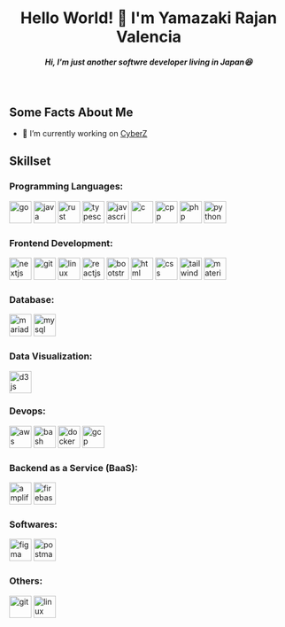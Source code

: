 <h1 align="center">Hello World! 👋 I'm Yamazaki Rajan Valencia</h1>

<h5 align="center">Hi, I'm just another softwre developer living in Japan😆</h5>
<br />

<h2 align="left">Some Facts About Me</h2>

- 🔭 I’m currently working on [CyberZ](https://cyber-z.co.jp/)

<h2 align="left">Skillset</h2>

<h3 align="left">Programming Languages:</h3>

<p align="left">
    <img src="https://raw.githubusercontent.com/ryantusi/Github_Profile_README_Generator/main/src/images/icons/ProgrammingLanguages/go.svg" width="40" height="40" title="go" />
    <img src="https://raw.githubusercontent.com/ryantusi/Github_Profile_README_Generator/main/src/images/icons/ProgrammingLanguages/java.svg" width="40" height="40" title="java" />
    <img src="https://raw.githubusercontent.com/ryantusi/Github_Profile_README_Generator/main/src/images/icons/ProgrammingLanguages/rust.svg" width="40" height="40" title="rust" />
    <img src="https://raw.githubusercontent.com/ryantusi/Github_Profile_README_Generator/main/src/images/icons/ProgrammingLanguages/typescript.svg" width="40" height="40" title="typescript" />
    <img src="https://raw.githubusercontent.com/ryantusi/Github_Profile_README_Generator/main/src/images/icons/ProgrammingLanguages/javascript.svg" width="40" height="40" title="javascript" />
    <img src="https://raw.githubusercontent.com/ryantusi/Github_Profile_README_Generator/main/src/images/icons/ProgrammingLanguages/c.svg" width="40" height="40" title="c" />
    <img src="https://raw.githubusercontent.com/ryantusi/Github_Profile_README_Generator/main/src/images/icons/ProgrammingLanguages/cpp.svg" width="40" height="40" title="cpp" />
    <img src="https://raw.githubusercontent.com/ryantusi/Github_Profile_README_Generator/main/src/images/icons/ProgrammingLanguages/php.svg" width="40" height="40" title="php" />
    <img src="https://raw.githubusercontent.com/ryantusi/Github_Profile_README_Generator/main/src/images/icons/ProgrammingLanguages/python.svg" width="40" height="40" title="python" />
</p>

<h3 align="left">Frontend Development:</h3>

<p align="left">
    <img src="https://raw.githubusercontent.com/ryantusi/Github_Profile_README_Generator/main/src/images/icons/StaticSiteGenerators/nextjs.svg" width="40" height="40" title="nextjs" />
    <img src="https://raw.githubusercontent.com/ryantusi/Github_Profile_README_Generator/main/src/images/icons/Other/git.svg" width="40" height="40" title="git" />
    <img src="https://raw.githubusercontent.com/ryantusi/Github_Profile_README_Generator/main/src/images/icons/Other/linux.svg" width="40" height="40" title="linux" />
    <img src="https://raw.githubusercontent.com/ryantusi/Github_Profile_README_Generator/main/src/images/icons/FrontendDevelopment/reactjs.svg" width="40" height="40" title="reactjs" />
    <img src="https://raw.githubusercontent.com/ryantusi/Github_Profile_README_Generator/main/src/images/icons/FrontendDevelopment/bootstrap.svg" width="40" height="40" title="bootstrap" />
    <img src="https://raw.githubusercontent.com/ryantusi/Github_Profile_README_Generator/main/src/images/icons/FrontendDevelopment/html.svg" width="40" height="40" title="html" />
    <img src="https://raw.githubusercontent.com/ryantusi/Github_Profile_README_Generator/main/src/images/icons/FrontendDevelopment/css.svg" width="40" height="40" title="css" />
    <img src="https://raw.githubusercontent.com/ryantusi/Github_Profile_README_Generator/main/src/images/icons/FrontendDevelopment/tailwind.svg" width="40" height="40" title="tailwind" />
    <img src="https://raw.githubusercontent.com/ryantusi/Github_Profile_README_Generator/main/src/images/icons/FrontendDevelopment/materialize.svg" width="40" height="40" title="materialize" />
</p>

<h3 align="left">Database:</h3>

<p align="left">
    <img src="https://raw.githubusercontent.com/ryantusi/Github_Profile_README_Generator/main/src/images/icons/Database/mariadb.svg" width="40" height="40" title="mariadb" />
    <img src="https://raw.githubusercontent.com/ryantusi/Github_Profile_README_Generator/main/src/images/icons/Database/mysql.svg" width="40" height="40" title="mysql" />
</p>

<h3 align="left">Data Visualization:</h3>

<p align="left"><img src="https://raw.githubusercontent.com/ryantusi/Github_Profile_README_Generator/main/src/images/icons/DataVisualization/d3js.svg" width="40" height="40" title="d3js" /></p>

<h3 align="left">Devops:</h3>

<p align="left">
    <img src="https://raw.githubusercontent.com/ryantusi/Github_Profile_README_Generator/main/src/images/icons/Devops/aws.svg" width="40" height="40" title="aws" />
    <img src="https://raw.githubusercontent.com/ryantusi/Github_Profile_README_Generator/main/src/images/icons/Devops/bash.svg" width="40" height="40" title="bash" />
    <img src="https://raw.githubusercontent.com/ryantusi/Github_Profile_README_Generator/main/src/images/icons/Devops/docker.svg" width="40" height="40" title="docker" />
    <img src="https://raw.githubusercontent.com/ryantusi/Github_Profile_README_Generator/main/src/images/icons/Devops/gcp.svg" width="40" height="40" title="gcp" />
</p>

<h3 align="left">Backend as a Service (BaaS):</h3>

<p align="left">
    <img src="https://raw.githubusercontent.com/ryantusi/Github_Profile_README_Generator/main/src/images/icons/BaaS/amplify.svg" width="40" height="40" title="amplify" />
    <img src="https://raw.githubusercontent.com/ryantusi/Github_Profile_README_Generator/main/src/images/icons/BaaS/firebase.svg" width="40" height="40" title="firebase" />
</p>

<h3 align="left">Softwares:</h3>

<p align="left">
    <img src="https://raw.githubusercontent.com/ryantusi/Github_Profile_README_Generator/main/src/images/icons/Software/figma.svg" width="40" height="40" title="figma" />
    <img src="https://raw.githubusercontent.com/ryantusi/Github_Profile_README_Generator/main/src/images/icons/Software/postman.svg" width="40" height="40" title="postman" />
</p>

<h3 align="left">Others:</h3>

<p align="left">
    <img src="https://raw.githubusercontent.com/ryantusi/Github_Profile_README_Generator/main/src/images/icons/Other/git.svg" width="40" height="40" title="git" />
    <img src="https://raw.githubusercontent.com/ryantusi/Github_Profile_README_Generator/main/src/images/icons/Other/linux.svg" width="40" height="40" title="linux" />
</p>
